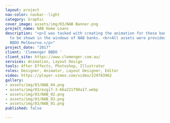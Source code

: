 ```yaml
---
layout: project
nav-color: navbar--light
category: Graphic
cover_image: assets/img/03/NAB Banner.png
project_name: NAB Home Loans
description: "<p>I was tasked with creating the animation for these bank loan screens
  to be shown in the windows of NAB banks. <br>All assets were provided by Clemenger
  BBDO Melbourne.</p>"
project_date: "2017"
client: 'Clemenger BBDO '
client_site: https://www.clemenger.com.au/
services: Animation, Layout Design
tools: After Effects, Photoshop, Illustrator
roles: Designer, Animator, Layout Designer, Editor
video: https://player.vimeo.com/video/229783962
gallery:
- assets/img/03/NAB_04.png
- assets/img/03/ezgif-3-66a221f98a17.webp
- assets/img/03/NAB_02.png
- assets/img/03/NAB_03.png
- assets/img/03/NAB_01.png
published: false

---
```

